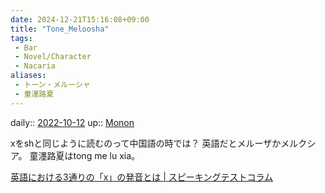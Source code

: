 ```yaml
---
date: 2024-12-21T15:16:08+09:00
title: "Tone_Meloosha"
tags:
 - Bar
 - Novel/Character
 - Nacaria
aliases:
 - トーン・メルーシャ
 - 童濹路夏
---
```


daily:: [2022-10-12](Daily_Note/2022-10-12.md)
up:: [Monon](Monon.md)

xをshと同じように読むのって中国語の時では？
英語だとメルーザかメルクシア。
童濹路夏はtong me lu xia。

[英語における3通りの「x」の発音とは | スピーキングテストコラム](https://uwl.weblio.jp/speaking-test/column/pronunciation/x-pronunciation-ways)
